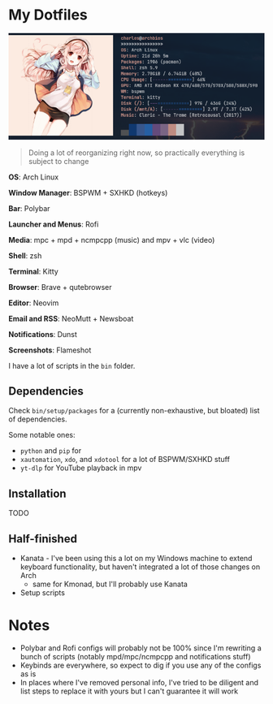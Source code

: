 # My Dotfiles

![Wow!](./.shots/2023-04-22_12-44.png)

> Doing a lot of reorganizing right now, so practically everything is subject to
> change

**OS**: Arch Linux

**Window Manager**: BSPWM + SXHKD (hotkeys)

**Bar**: Polybar

**Launcher and Menus**: Rofi

**Media**: mpc + mpd + ncmpcpp (music) and mpv + vlc (video)

**Shell**: zsh

**Terminal**: Kitty

**Browser**: Brave + qutebrowser

**Editor**: Neovim

**Email and RSS**: NeoMutt + Newsboat

**Notifications**: Dunst

**Screenshots**: Flameshot

I have a lot of scripts in the `bin` folder.

## Dependencies

Check `bin/setup/packages` for a (currently non-exhaustive, but bloated) list of
dependencies.

Some notable ones:

- `python` and `pip` for
- `xautomation`, `xdo`, and `xdotool` for a lot of BSPWM/SXHKD stuff
- `yt-dlp` for YouTube playback in mpv

## Installation

TODO

## Half-finished

- Kanata - I've been using this a lot on my Windows machine to extend keyboard
  functionality, but haven't integrated a lot of those changes on Arch
  - same for Kmonad, but I'll probably use Kanata
- Setup scripts

# Notes

- Polybar and Rofi configs will probably not be 100% since I'm rewriting
  a bunch of scripts (notably mpd/mpc/ncmpcpp and notifications stuff)
- Keybinds are everywhere, so expect to dig if you use any of the configs as is
- In places where I've removed personal info, I've tried to be diligent and list
  steps to replace it with yours but I can't guarantee it will work
